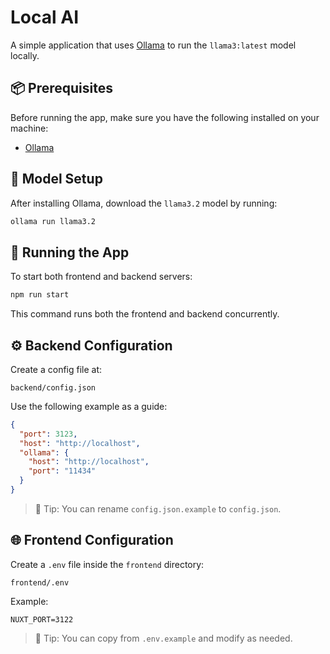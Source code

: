 # Local AI

A simple application that uses [Ollama](https://ollama.com/) to run the `llama3:latest` model locally.

## 📦 Prerequisites

Before running the app, make sure you have the following installed on your machine:

- [Ollama](https://ollama.com/download)

## 🧠 Model Setup

After installing Ollama, download the `llama3.2` model by running:

```bash
ollama run llama3.2
```

## 🚀 Running the App

To start both frontend and backend servers:

```bash
npm run start
```

This command runs both the frontend and backend concurrently.

## ⚙️ Backend Configuration

Create a config file at:

```
backend/config.json
```

Use the following example as a guide:

```json
{
  "port": 3123,
  "host": "http://localhost",
  "ollama": {
    "host": "http://localhost",
    "port": "11434"
  }
}
```

> 📝 Tip: You can rename `config.json.example` to `config.json`.

## 🌐 Frontend Configuration

Create a `.env` file inside the `frontend` directory:

```
frontend/.env
```

Example:

```env
NUXT_PORT=3122
```

> 📝 Tip: You can copy from `.env.example` and modify as needed.
